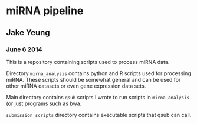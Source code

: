 # miRNA pipeline
## Jake Yeung
### June 6 2014

This is a repository containing scripts used to process miRNA data. 

Directory `mirna_analysis` contains python and R scripts used for processing miRNA.
These scripts should be somewhat general and can be used for other miRNA datasets or 
even gene expression data sets.

Main directory contains `qsub` scripts I wrote to run scripts in `mirna_analysis` (or
just programs such as bwa.

`submission_scripts` directory contains executable scripts that qsub can call. 


